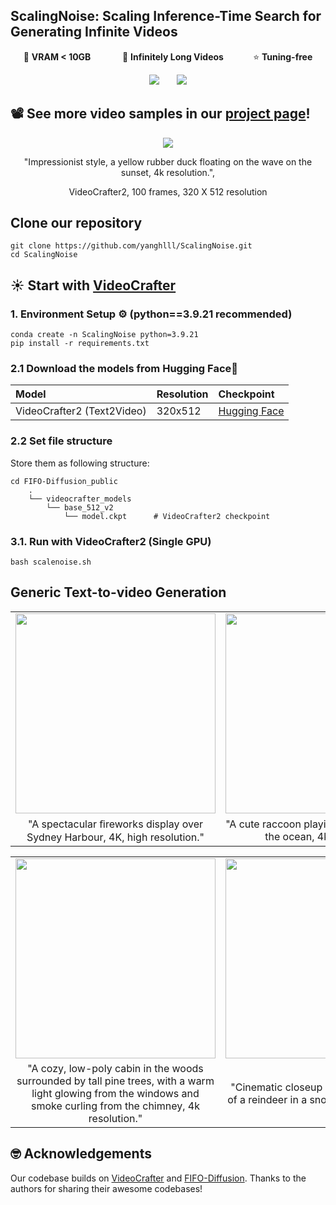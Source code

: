 ## ScalingNoise: Scaling Inference-Time Search for Generating Infinite Videos
<div align="center">

<p>
💾 <b> VRAM < 10GB </b> &nbsp;&nbsp;&nbsp;&nbsp;&nbsp;&nbsp;&nbsp;&nbsp;&nbsp;&nbsp;&nbsp;
🚀 <b> Infinitely Long Videos</b> &nbsp;&nbsp;&nbsp;&nbsp;&nbsp;&nbsp;&nbsp;&nbsp;&nbsp;&nbsp;
⭐️ <b> Tuning-free</b>
</p>

<a href="https://arxiv.org/pdf/2503.16400"><img src='https://img.shields.io/badge/arXiv-red'></a> &nbsp;&nbsp;&nbsp;&nbsp;&nbsp;
<a href="https://yanghlll.github.io/ScalingNoise.github.io/"><img src='https://img.shields.io/badge/Project-Page-Green'></a>

</div>

## 📽️ See more video samples in our <a href="https://yanghlll.github.io/ScalingNoise.github.io"> project page</a>!
<div align="center">

<img src="asset/scalenoise.gif">

"Impressionist style, a yellow rubber duck floating on the wave on the sunset, 4k resolution.", 

VideoCrafter2, 100 frames, 320 X 512 resolution

</div>

## Clone our repository
```
git clone https://github.com/yanghlll/ScalingNoise.git
cd ScalingNoise
```

## ☀️ Start with <a href="https://github.com/AILab-CVC/VideoCrafter">VideoCrafter</a>

### 1. Environment Setup ⚙️ (python==3.9.21 recommended)
```
conda create -n ScalingNoise python=3.9.21 
pip install -r requirements.txt
```

### 2.1 Download the models from Hugging Face🤗
|Model|Resolution|Checkpoint
|:----|:---------|:---------
|VideoCrafter2 (Text2Video)|320x512|[Hugging Face](https://huggingface.co/VideoCrafter/VideoCrafter2/blob/main/model.ckpt)

### 2.2 Set file structure
Store them as following structure:
```
cd FIFO-Diffusion_public
    .
    └── videocrafter_models
        └── base_512_v2
            └── model.ckpt      # VideoCrafter2 checkpoint
```

### 3.1. Run with VideoCrafter2 (Single GPU)
```
bash scalenoise.sh
```

## Generic Text-to-video Generation

<table class="center">
<tr>
    <td><img src="asset/fireworks.gif" width="320"></td>
    <td><img src="asset/raccon.gif" width="320"></td>
  </tr>
  <tr>
    <td style="text-align:center;" width="320">"A spectacular ﬁreworks display over Sydney Harbour, 4K, high resolution."</td>
    <td style="text-align:center;" width="320">"A cute raccoon playing guitar in a boat on the ocean, 4k resolution."</td>
  </tr>
</table>

<table class="center">
  <tr>
    <td><img src="asset/cabin.gif" width="320"></td>
    <td><img src="asset/reindeer.gif" width="320"></td>
  </tr>
  <tr>
    <td style="text-align:center;" width="320">"A cozy, low-poly cabin in the woods surrounded by tall pine trees, with a warm light glowing from the windows and smoke curling from the chimney, 4k resolution."</td>
    <td style="text-align:center;" width="320">"Cinematic closeup and detailed portrait of a reindeer in a snowy forest at sunset."</td>
  </tr>
</table >


## 🤓 Acknowledgements
Our codebase builds on [VideoCrafter](https://github.com/AILab-CVC/VideoCrafter) and [FIFO-Diffusion](https://github.com/jjihwan/FIFO-Diffusion_public). 
Thanks to the authors for sharing their awesome codebases!
